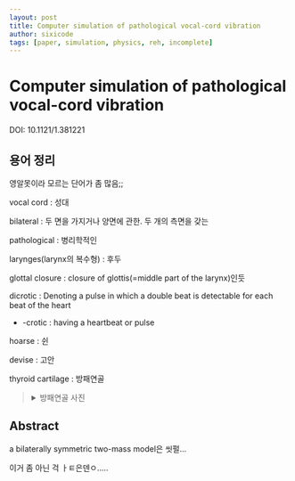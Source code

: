 ```yaml
---
layout: post
title: Computer simulation of pathological vocal-cord vibration
author: sixicode
tags: [paper, simulation, physics, reh, incomplete]
---
```


# Computer simulation of pathological vocal-cord vibration

DOI: 10.1121/1.381221

## 용어 정리

영알못이라 모르는 단어가 좀 많음;;

vocal cord : 성대

bilateral : 두 면을 가지거나 양면에 관한. 두 개의 측면을 갖는

pathological : 병리학적인

larynges(larynx의 복수형) : 후두

glottal closure : closure of glottis(=middle part of the larynx)인듯

dicrotic : Denoting a pulse in which a double beat is detectable for each beat of the heart
- -crotic : having a heartbeat or pulse

hoarse : 쉰

devise : 고안

thyroid cartilage : 방패연골
> <details><summary>방패연골 사진</summary><img src="https://upload.wikimedia.org/wikipedia/commons/thumb/8/8a/Larynx_external_en.svg/375px-Larynx_external_en.svg.png"></details>



## Abstract

a bilaterally symmetric two-mass model은 씻펄...

이거 좀 아닌 걱 ㅏㅌ은덴ㅇ.....